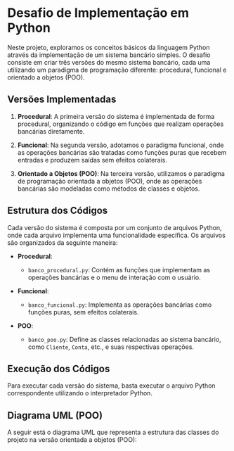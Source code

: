 # Desafio de Implementação em Python

Neste projeto, exploramos os conceitos básicos da linguagem Python através da implementação de um sistema bancário simples. O desafio consiste em criar três versões do mesmo sistema bancário, cada uma utilizando um paradigma de programação diferente: procedural, funcional e orientado a objetos (POO).

## Versões Implementadas

1. **Procedural**: A primeira versão do sistema é implementada de forma procedural, organizando o código em funções que realizam operações bancárias diretamente.

2. **Funcional**: Na segunda versão, adotamos o paradigma funcional, onde as operações bancárias são tratadas como funções puras que recebem entradas e produzem saídas sem efeitos colaterais.

3. **Orientado a Objetos (POO)**: Na terceira versão, utilizamos o paradigma de programação orientada a objetos (POO), onde as operações bancárias são modeladas como métodos de classes e objetos.

## Estrutura dos Códigos

Cada versão do sistema é composta por um conjunto de arquivos Python, onde cada arquivo implementa uma funcionalidade específica. Os arquivos são organizados da seguinte maneira:

- **Procedural**:
  - `banco_procedural.py`: Contém as funções que implementam as operações bancárias e o menu de interação com o usuário.

- **Funcional**:
  - `banco_funcional.py`: Implementa as operações bancárias como funções puras, sem efeitos colaterais.

- **POO**:
  - `banco_poo.py`: Define as classes relacionadas ao sistema bancário, como `Cliente`, `Conta`, etc., e suas respectivas operações.

## Execução dos Códigos

Para executar cada versão do sistema, basta executar o arquivo Python correspondente utilizando o interpretador Python.

## Diagrama UML (POO)

A seguir está o diagrama UML que representa a estrutura das classes do projeto na versão orientada a objetos (POO):
